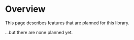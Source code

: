 # Overview #

This page describes features that are planned for this library.

...but there are none planned yet.